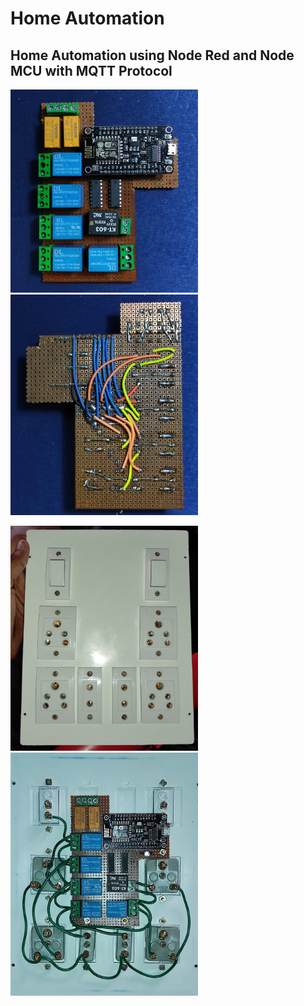 # Home Automation
## Home Automation using Node Red and Node MCU with MQTT Protocol


<p float="left">
  <img src="/Images/2.jpeg" width="300" />
  <img src="/Images/4.jpeg" width="300" />
</p>
<p float="left">
  <img src="/Images/3.jpeg" width="300" />
  <img src="/Images/1.jpeg" width="300" />
</p>
